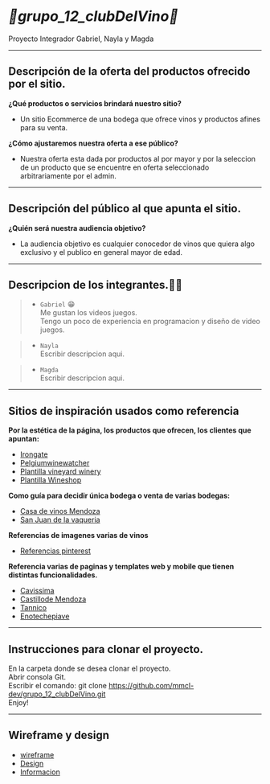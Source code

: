 # *🍷grupo_12_clubDelVino🍷*
Proyecto Integrador Gabriel, Nayla y Magda

---
## Descripción de la oferta del productos ofrecido por el sitio.  

**¿Qué productos o servicios brindará nuestro sitio?**  
- Un sitio Ecommerce de una bodega que ofrece vinos y productos afines para su venta.  

**¿Cómo ajustaremos nuestra oferta a ese público?**  
- Nuestra oferta esta dada por productos al por mayor y por la seleccion de un producto que se encuentre en oferta seleccionado arbitrariamente por el admin.  

---
## Descripción del público al que apunta el sitio.  
**¿Quién será nuestra audiencia objetivo?**  
- La audiencia objetivo es cualquier conocedor de vinos que quiera algo exclusivo y el publico en general mayor de edad.  

---
## Descripcion de los integrantes.👩‍💻 ##  

> - `Gabriel` 😁  
Me gustan los videos juegos.  
Tengo un poco de experiencia en programacion y diseño de video juegos.  
  
> - `Nayla`  
Escribir descripcion aqui.

> - `Magda`  
Escribir descripcion aqui.

---
## Sitios de inspiración usados como referencia ##   

**Por la estética de la página, los productos que ofrecen, los clientes que apuntan:**  
- [Irongate](https://irongate.wine/)  
- [Pelgiumwinewatcher](https://www.belgiumwinewatchers.com/fr/apercu)  
- [Plantilla vineyard winery](https://themeforest.net/item/villenoir-vineyard-winery-wine-shop/15605053?irgwc=1&clickid=V7KTIU0pdxyOTsNwUx0Mo3IUUkEwrE1TRXHoSo0&iradid=275988&irpid=369282&iradtype=ONLINE_TRACKING_LINK&irmptype=mediapartner&mp_value1=&utm_campaign=af_impact_radius_369282&utm_medium=affiliate&utm_source=impact_radius)  
- [Plantilla Wineshop](http://wineshop.themerex.net/home-02/)  
   
**Como guía para decidir única bodega o venta de varias bodegas:**  
- [Casa de vinos Mendoza](https://www.casadevinosmendoza.com.ar/)  
- [San Juan de la vaqueria](https://www.sanjuandelavaqueria.com/)  
  
**Referencias de imagenes varias de vinos**    
 - [Referencias pinterest](https://in.pinterest.com/pin/341781059199839430/)    

**Referencia varias de paginas y templates web y mobile que tienen distintas funcionalidades.**  
 - [Cavissima](https://www.cavissima.com/achat-vin/)   
 - [Castillode Mendoza](https://castillodemendoza.com/)   
 - [Tannico](https://www.tannico.it/i-rossi.html)  
 - [Enotechepiave](https://www.enotechepiave.it/vini)    
 
--- 
## Instrucciones para clonar el proyecto. ##  
En la carpeta donde se desea clonar el proyecto.  
Abrir consola Git.  
Escribir el comando: git clone https://github.com/mmcl-dev/grupo_12_clubDelVino.git  
Enjoy!  

---
## Wireframe y design ##
- [wireframe](https://drive.google.com/file/d/1Tpthbs0Yyvf9jC0H0CX8GrOkS_caLJ88/view?usp=sharing)  
- [Design](https://drive.google.com/file/d/10ID05Jrzf6_nKonImDDTbfeWEkA4HxvW/view?usp=sharing)  
- [Informacion](https://docs.google.com/document/d/1jBPrGXHBurPP3eA5WUjCeJ9ryS6YA0JZekL_IVn-SaM/edit?usp=sharing)  

